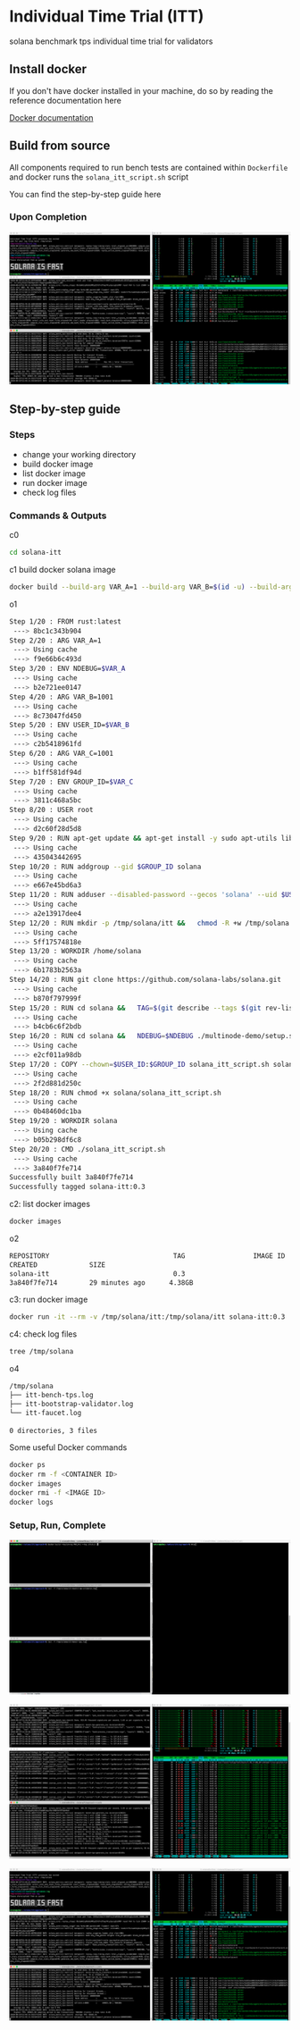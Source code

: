 # Individual Time Trial (ITT)
solana benchmark tps individual time trial for validators

## **Install docker**

If you don't have docker installed in your machine, do so by reading the reference documentation here

[Docker documentation](https://docs.docker.com/)

## **Build from source**

All components required to run bench tests are contained within `Dockerfile` and docker runs the `solana_itt_script.sh` script

You can find the step-by-step guide here

### Upon Completion

![setup](images/solana-itt-complete.png)


## Step-by-step guide

### Steps
- change your working directory
- build docker image
- list docker image
- run docker image
- check log files


### Commands & Outputs

c0
```bash
cd solana-itt
```

c1 build docker solana image
```bash
docker build --build-arg VAR_A=1 --build-arg VAR_B=$(id -u) --build-arg VAR_C=$(id -g) --tag solana-itt:0.3 .
```
o1
```bash
Step 1/20 : FROM rust:latest
 ---> 8bc1c343b904
Step 2/20 : ARG VAR_A=1
 ---> Using cache
 ---> f9e66b6c493d
Step 3/20 : ENV NDEBUG=$VAR_A
 ---> Using cache
 ---> b2e721ee0147
Step 4/20 : ARG VAR_B=1001
 ---> Using cache
 ---> 8c73047fd450
Step 5/20 : ENV USER_ID=$VAR_B
 ---> Using cache
 ---> c2b5418961fd
Step 6/20 : ARG VAR_C=1001
 ---> Using cache
 ---> b1ff581df94d
Step 7/20 : ENV GROUP_ID=$VAR_C
 ---> Using cache
 ---> 3811c468a5bc
Step 8/20 : USER root
 ---> Using cache
 ---> d2c60f28d5d8
Step 9/20 : RUN apt-get update && apt-get install -y sudo apt-utils libudev-dev clang gcc make lolcat toilet toilet-fonts tree
 ---> Using cache
 ---> 435043442695
Step 10/20 : RUN addgroup --gid $GROUP_ID solana
 ---> Using cache
 ---> e667e45bd6a3
Step 11/20 : RUN adduser --disabled-password --gecos 'solana' --uid $USER_ID --gid $GROUP_ID solana &&   usermod -aG sudo solana
 ---> Using cache
 ---> a2e13917dee4
Step 12/20 : RUN mkdir -p /tmp/solana/itt &&   chmod -R +w /tmp/solana
 ---> Using cache
 ---> 5ff17574818e
Step 13/20 : WORKDIR /home/solana
 ---> Using cache
 ---> 6b1783b2563a
Step 14/20 : RUN git clone https://github.com/solana-labs/solana.git
 ---> Using cache
 ---> b870f797999f
Step 15/20 : RUN cd solana &&   TAG=$(git describe --tags $(git rev-list --tags --max-count=1)) &&   git checkout $TAG &&   cargo build --release
 ---> Using cache
 ---> b4cb6c6f2bdb
Step 16/20 : RUN cd solana &&   NDEBUG=$NDEBUG ./multinode-demo/setup.sh
 ---> Using cache
 ---> e2cf011a98db
Step 17/20 : COPY --chown=$USER_ID:$GROUP_ID solana_itt_script.sh solana/solana_itt_script.sh
 ---> Using cache
 ---> 2f2d881d250c
Step 18/20 : RUN chmod +x solana/solana_itt_script.sh
 ---> Using cache
 ---> 0b48460dc1ba
Step 19/20 : WORKDIR solana
 ---> Using cache
 ---> b05b298df6c8
Step 20/20 : CMD ./solana_itt_script.sh
 ---> Using cache
 ---> 3a840f7fe714
Successfully built 3a840f7fe714
Successfully tagged solana-itt:0.3
```

c2: list docker images
```bash
docker images
```
o2
```
REPOSITORY                               TAG                 IMAGE ID            CREATED             SIZE
solana-itt                               0.3                 3a840f7fe714        29 minutes ago      4.38GB
```

c3: run docker image
```bash
docker run -it --rm -v /tmp/solana/itt:/tmp/solana/itt solana-itt:0.3
```

c4: check log files
```bash
tree /tmp/solana
```
o4
```
/tmp/solana
├── itt-bench-tps.log
├── itt-bootstrap-validator.log
└── itt-faucet.log

0 directories, 3 files
```


Some useful Docker commands
```bash
docker ps
docker rm -f <CONTAINER ID>
docker images
docker rmi -f <IMAGE ID>
docker logs
```


### Setup, Run, Complete

![setup](images/solana-itt-setup.png)

![run](images/solana-itt-run.png)

![setup](images/solana-itt-complete.png)
